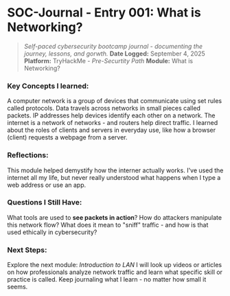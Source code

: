 # SOC-Journal - Entry 001: What is Networking?
> *Self-paced cybersecurity bootcamp journal - documenting the journey, lessons, and gorwth.*
**Date Logged:** September 4, 2025
**Platform:** TryHackMe - *Pre-Securtity Path*
**Module:** What is Networking?



### Key Concepts I learned:
A computer network is a group of devices that communicate using set rules called protocols.
Data travels across networks in small pieces called packets.
IP addresses help devices identify each other on a network.
The internet is a network of networks - and routers help direct traffic.
I learned about the roles of clients and servers in everyday use, like how a browser (client) requests a webpage from a server.



### Reflections: 
This module helped demystify how the interner actually works. I've used the internet all my life, but never really understood what happens when I type a web address or use an app.



### Questions I Still Have:
What tools are used to **see packets in action**?
How do attackers manipulate this network flow?
What does it mean to "sniff" traffic - and how is that used ethically in cybersecurity?



### Next Steps:
Explore the next module: *Introduction to LAN*
I will look up videos or articles on how professionals analyze network traffic and learn what specific skill or practice is called.
Keep journaling what I learn - no matter how small it seems.
